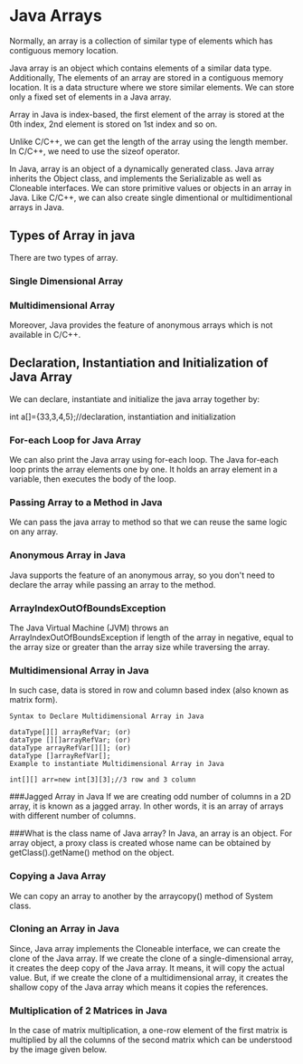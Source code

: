 # Java Arrays
Normally, an array is a collection of similar type of elements which has contiguous memory location.

Java array is an object which contains elements of a similar data type. Additionally, The elements of an array are stored in a contiguous memory location. It is a data structure where we store similar elements. We can store only a fixed set of elements in a Java array.

Array in Java is index-based, the first element of the array is stored at the 0th index, 2nd element is stored on 1st index and so on.

Unlike C/C++, we can get the length of the array using the length member. In C/C++, we need to use the sizeof operator.

In Java, array is an object of a dynamically generated class. Java array inherits the Object class, and implements the Serializable as well as Cloneable interfaces. We can store primitive values or objects in an array in Java. Like C/C++, we can also create single dimentional or multidimentional arrays in Java.

## Types of Array in java
There are two types of array.

### Single Dimensional Array
### Multidimensional Array

Moreover, Java provides the feature of anonymous arrays which is not available in C/C++.

## Declaration, Instantiation and Initialization of Java Array
We can declare, instantiate and initialize the java array together by:

int a[]={33,3,4,5};//declaration, instantiation and initialization  

### For-each Loop for Java Array
We can also print the Java array using for-each loop. The Java for-each loop prints the array elements one by one. It holds an array element in a variable, then executes the body of the loop.

### Passing Array to a Method in Java
We can pass the java array to method so that we can reuse the same logic on any array.

### Anonymous Array in Java
Java supports the feature of an anonymous array, so you don't need to declare the array while passing an array to the method.

### ArrayIndexOutOfBoundsException
The Java Virtual Machine (JVM) throws an ArrayIndexOutOfBoundsException if length of the array in negative, equal to the array size or greater than the array size while traversing the array.

### Multidimensional Array in Java
In such case, data is stored in row and column based index (also known as matrix form).
```
Syntax to Declare Multidimensional Array in Java

dataType[][] arrayRefVar; (or)  
dataType [][]arrayRefVar; (or)  
dataType arrayRefVar[][]; (or)  
dataType []arrayRefVar[];   
Example to instantiate Multidimensional Array in Java

int[][] arr=new int[3][3];//3 row and 3 column  
```

###Jagged Array in Java
If we are creating odd number of columns in a 2D array, it is known as a jagged array. In other words, it is an array of arrays with different number of columns.

###What is the class name of Java array?
In Java, an array is an object. For array object, a proxy class is created whose name can be obtained by getClass().getName() method on the object.

### Copying a Java Array
We can copy an array to another by the arraycopy() method of System class.

### Cloning an Array in Java
Since, Java array implements the Cloneable interface, we can create the clone of the Java array. If we create the clone of a single-dimensional array, it creates the deep copy of the Java array. It means, it will copy the actual value. But, if we create the clone of a multidimensional array, it creates the shallow copy of the Java array which means it copies the references.

### Multiplication of 2 Matrices in Java
In the case of matrix multiplication, a one-row element of the first matrix is multiplied by all the columns of the second matrix which can be understood by the image given below.

